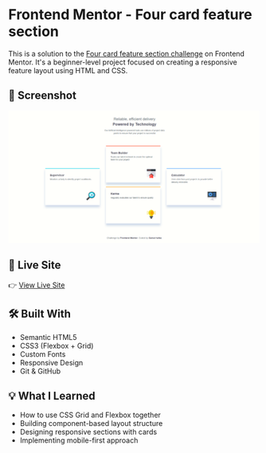 # Frontend Mentor - Four card feature section

This is a solution to the [Four card feature section challenge](https://www.frontendmentor.io/challenges/four-card-feature-section-weK1eFYK) on Frontend Mentor. It's a beginner-level project focused on creating a responsive feature layout using HTML and CSS.

## 📸 Screenshot

![Project Screenshot](images/screenshot.PNG)

## 🔗 Live Site

👉 [View Live Site](https://gamalhafez.github.io/four-card-feature-challenge/)

## 🛠️ Built With

- Semantic HTML5
- CSS3 (Flexbox + Grid)
- Custom Fonts
- Responsive Design
- Git & GitHub

## 💡 What I Learned

- How to use CSS Grid and Flexbox together
- Building component-based layout structure
- Designing responsive sections with cards
- Implementing mobile-first approach

